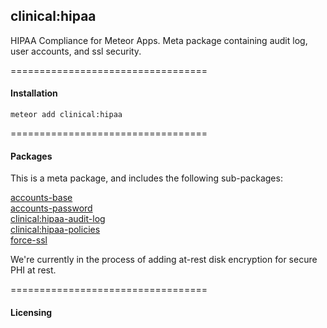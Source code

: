 ## clinical:hipaa  

HIPAA Compliance for Meteor Apps.  Meta package containing audit log, user accounts, and ssl security.


==================================
#### Installation  

``meteor add clinical:hipaa``


==================================
#### Packages

This is a meta package, and includes the following sub-packages:  

[accounts-base](https://atmospherejs.com/meteor/accounts-base)  
[accounts-password](https://atmospherejs.com/meteor/accounts-password)  
[clinical:hipaa-audit-log](http://github.com/awatson1978/clinical-hipaa-audit-log)  
[clinical:hipaa-policies](http://github.com/awatson1978/clinical-hipaa-policies)  
[force-ssl](https://atmospherejs.com/meteor/force-ssl)  

We're currently in the process of adding at-rest disk encryption for secure PHI at rest.

==================================
#### Licensing  
